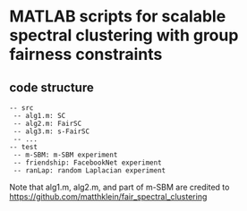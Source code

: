 # MATLAB scripts for scalable spectral clustering with group fairness constraints

## code structure
```
-- src
 -- alg1.m: SC 
 -- alg2.m: FairSC
 -- alg3.m: s-FairSC
 -- ...
-- test
 -- m-SBM: m-SBM experiment
 -- friendship: FacebookNet experiment
 -- ranLap: random Laplacian experiment
 ```

Note that alg1.m, alg2.m, and part of m-SBM are credited to https://github.com/matthklein/fair_spectral_clustering
